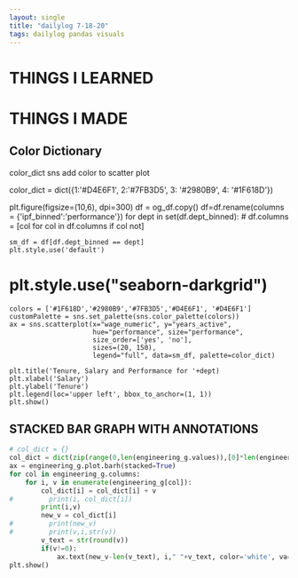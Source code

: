 ```yaml
---
layout: single
title: "dailylog 7-18-20"
tags: dailylog pandas visuals
---
```


# THINGS I LEARNED

# THINGS I MADE

## Color Dictionary

color_dict
sns add color to scatter plot

color_dict = dict({1:'#D4E6F1',
2:'#7FB3D5',
3: '#2980B9',
4: '#1F618D'})

plt.figure(figsize=(10,6), dpi=300)
df = og_df.copy()
df=df.rename(columns = {'ipf_binned':'performance'})
for dept in set(df.dept_binned): # df.columns = [col for col in df.columns if col not]

    sm_df = df[df.dept_binned == dept]
    plt.style.use('default')

# plt.style.use("seaborn-darkgrid")

    colors = ['#1F618D','#2980B9','#7FB3D5','#D4E6F1', '#D4E6F1']
    customPalette = sns.set_palette(sns.color_palette(colors))
    ax = sns.scatterplot(x="wage_numeric", y="years_active",
                         hue="performance", size="performance",
                         size_order=['yes', 'no'],
                         sizes=(20, 150),
                         legend="full", data=sm_df, palette=color_dict)

    plt.title('Tenure, Salary and Performance for '+dept)
    plt.xlabel('Salary')
    plt.ylabel('Tenure')
    plt.legend(loc='upper left', bbox_to_anchor=(1, 1))
    plt.show()

## STACKED BAR GRAPH WITH ANNOTATIONS

```python
# col_dict = {}
col_dict = dict(zip(range(0,len(engineering_g.values)),[0]*len(engineering_g.values)))
ax = engineering_g.plot.barh(stacked=True)
for col in engineering_g.columns:
    for i, v in enumerate(engineering_g[col]):
        col_dict[i] = col_dict[i] + v
#         print(i, col_dict[i])
        print(i,v)
        new_v = col_dict[i]
#         print(new_v)
#         print(v,i,str(v))
        v_text = str(round(v))
        if(v!=0):
            ax.text(new_v-len(v_text), i," "+v_text, color='white', va='center', fontweight='bold', fontsize='8')
plt.show()
```

